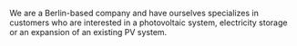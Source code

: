 We are a Berlin-based company and have ourselves specializes in customers who are interested in a photovoltaic system, electricity storage or an expansion of an existing PV system.
